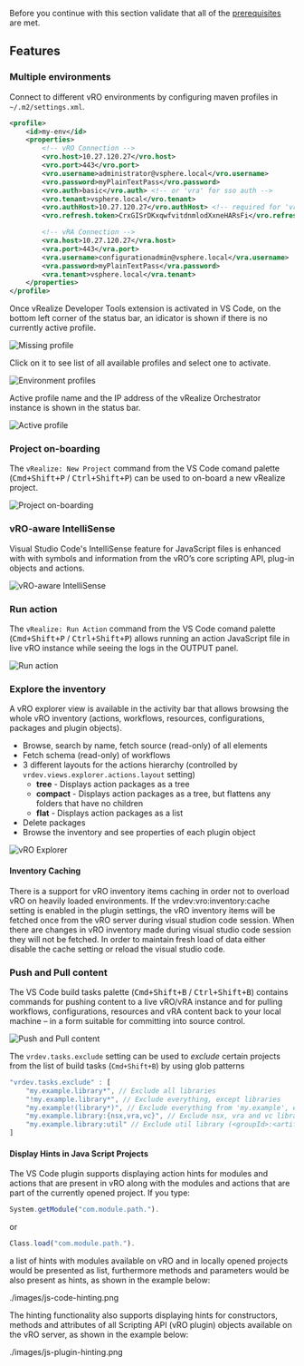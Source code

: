 Before you continue with this section validate that all of the [prerequisites](./Setup-Developer-Workstation.md) are met.

## Features

### Multiple environments

Connect to different vRO environments by configuring maven profiles in `~/.m2/settings.xml`.

```xml
<profile>
    <id>my-env</id>
    <properties>
        <!-- vRO Connection -->
        <vro.host>10.27.120.27</vro.host>
        <vro.port>443</vro.port>
        <vro.username>administrator@vsphere.local</vro.username>
        <vro.password>myPlainTextPass</vro.password>
        <vro.auth>basic</vro.auth> <!-- or 'vra' for sso auth -->
        <vro.tenant>vsphere.local</vro.tenant>
        <vro.authHost>10.27.120.27</vro.authHost> <!-- required for 'vra' auth -->
        <vro.refresh.token>CrxGISrDKxqwfvitdnmlodXxneHARsFi</vro.refresh.token>

        <!-- vRA Connection -->
        <vra.host>10.27.120.27</vra.host>
        <vra.port>443</vra.port>
        <vra.username>configurationadmin@vsphere.local</vra.username>
        <vra.password>myPlainTextPass</vra.password>
        <vra.tenant>vsphere.local</vra.tenant>
    </properties>
</profile>
```

Once vRealize Developer Tools extension is activated in VS Code, on the bottom left corner of the status bar, an idicator is shown if there is no currently active profile.

![Missing profile](./images/no-profile.png)

Click on it to see list of all available profiles and select one to activate.

![Environment profiles](./images/env-profile.png)

Active profile name and the IP address of the vRealize Orchestrator instance is shown in the status bar.

![Active profile](./images/with-profile.png)

### Project on-boarding

The `vRealize: New Project` command from the VS Code comand palette (<kbd>Cmd+Shift+P</kbd> / <kbd>Ctrl+Shift+P</kbd>) can be used to on-board a new vRealize project.

![Project on-boarding](./images/new-project.png)

### vRO-aware IntelliSense

Visual Studio Code's IntelliSense feature for JavaScript files is enhanced with with symbols and information from the vRO’s core scripting API, plug-in objects and actions.

![vRO-aware IntelliSense](./images/autocomplete.gif)

### Run action

The `vRealize: Run Action` command from the VS Code comand palette (<kbd>Cmd+Shift+P</kbd> / <kbd>Ctrl+Shift+P</kbd>) allows running an action JavaScript file in live vRO instance while seeing the logs in the OUTPUT panel.

![Run action](./images/run-action.png)

### Explore the inventory

A vRO explorer view is available in the activity bar that allows browsing the whole vRO inventory (actions, workflows, resources, configurations, packages and plugin objects).

-   Browse, search by name, fetch source (read-only) of all elements
-   Fetch schema (read-only) of workflows
-   3 different layouts for the actions hierarchy (controlled by `vrdev.views.explorer.actions.layout` setting)
    -   **tree** - Displays action packages as a tree
    -   **compact** - Displays action packages as a tree, but flattens any folders that have no children
    -   **flat** - Displays action packages as a list
-   Delete packages
-   Browse the inventory and see properties of each plugin object

![vRO Explorer](./images/explorer.png)

#### Inventory Caching

There is a support for vRO inventory items caching in order not to overload vRO on heavily loaded environments. If the vrdev:vro:inventory:cache setting is enabled in the plugin settings, the vRO inventory items will be fetched once from the vRO server during visual studion code session. When there are changes in vRO inventory made during visual studio code session they will not be fetched. In order to maintain fresh load of data either disable the cache setting or reload the visual studio code.

### Push and Pull content

The VS Code build tasks palette (<kbd>Cmd+Shift+B</kbd> / <kbd>Ctrl+Shift+B</kbd>) contains commands for pushing content to a live vRO/vRA instance and for pulling workflows, configurations, resources and vRA content back to your local machine – in a form suitable for committing into source control.

![Push and Pull content](./images/push-pull.png)

The `vrdev.tasks.exclude` setting can be used to _exclude_ certain projects from the list of build tasks (`Cmd+Shift+B`) by using glob patterns

```javascript
"vrdev.tasks.exclude" : [
    "my.example.library*", // Exclude all libraries
    "!my.example.library*", // Exclude everything, except libraries
    "my.example!(library*)", // Exclude everything from 'my.example', except libraries
    "my.example.library:{nsx,vra,vc}", // Exclude nsx, vra and vc libraries
    "my.example.library:util" // Exclude util library (<groupId>:<artifactId>)
]
```

#### Display Hints in Java Script Projects

The VS Code plugin supports displaying action hints for modules and actions that are present in vRO along with the modules and actions that are part of the currently opened project. If you type:

```javascript
System.getModule("com.module.path.").
```

or

```javascript
Class.load("com.module.path.").
```

a list of hints with modules available on vRO and in locally opened projects would be presented as list, furthermore methods and parameters would be also present as hints, as shown in the example below:

./images/js-code-hinting.png

The hinting functionality also supports displaying hints for constructors, methods and attributes of all Scripting API (vRO plugin) objects available on the vRO server, as shown in the example below:

./images/js-plugin-hinting.png
